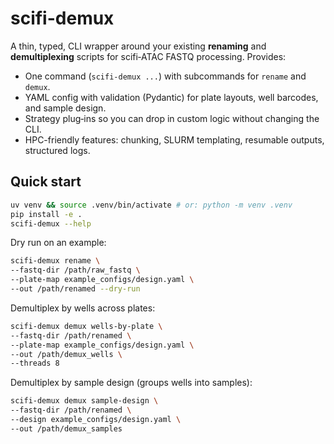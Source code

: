 # scifi-demux

A thin, typed, CLI wrapper around your existing **renaming** and **demultiplexing** scripts for scifi‑ATAC FASTQ processing. Provides:

- One command (`scifi-demux ...`) with subcommands for `rename` and `demux`.
- YAML config with validation (Pydantic) for plate layouts, well barcodes, and sample design.
- Strategy plug‑ins so you can drop in custom logic without changing the CLI.
- HPC-friendly features: chunking, SLURM templating, resumable outputs, structured logs.


## Quick start

```bash
uv venv && source .venv/bin/activate # or: python -m venv .venv
pip install -e .
scifi-demux --help
```

Dry run on an example:

```bash
scifi-demux rename \
--fastq-dir /path/raw_fastq \
--plate-map example_configs/design.yaml \
--out /path/renamed --dry-run
```

Demultiplex by wells across plates:

```bash
scifi-demux demux wells-by-plate \
--fastq-dir /path/renamed \
--plate-map example_configs/design.yaml \
--out /path/demux_wells \
--threads 8
```

Demultiplex by sample design (groups wells into samples):

```bash
scifi-demux demux sample-design \
--fastq-dir /path/renamed \
--design example_configs/design.yaml \
--out /path/demux_samples
```
